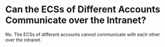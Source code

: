 # Can the ECSs of Different Accounts Communicate over the Intranet?<a name="EN-US_TOPIC_0018078501"></a>

No. The ECSs of different accounts cannot communicate with each other over the intranet.

